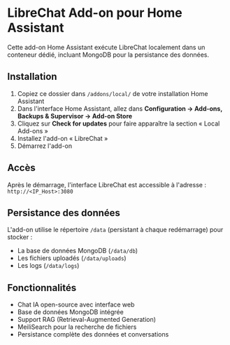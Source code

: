 # LibreChat Add-on pour Home Assistant

Cette add-on Home Assistant exécute LibreChat localement dans un conteneur dédié, incluant MongoDB pour la persistance des données.

## Installation

1. Copiez ce dossier dans `/addons/local/` de votre installation Home Assistant
2. Dans l'interface Home Assistant, allez dans **Configuration → Add-ons, Backups & Supervisor → Add-on Store**
3. Cliquez sur **Check for updates** pour faire apparaître la section « Local Add-ons »
4. Installez l'add-on « LibreChat »
5. Démarrez l'add-on

## Accès

Après le démarrage, l'interface LibreChat est accessible à l'adresse :
`http://<IP_Host>:3080`

## Persistance des données

L'add-on utilise le répertoire `/data` (persistant à chaque redémarrage) pour stocker :
- La base de données MongoDB (`/data/db`)
- Les fichiers uploadés (`/data/uploads`) 
- Les logs (`/data/logs`)

## Fonctionnalités

- Chat IA open-source avec interface web
- Base de données MongoDB intégrée
- Support RAG (Retrieval-Augmented Generation)
- MeiliSearch pour la recherche de fichiers
- Persistance complète des données et conversations 